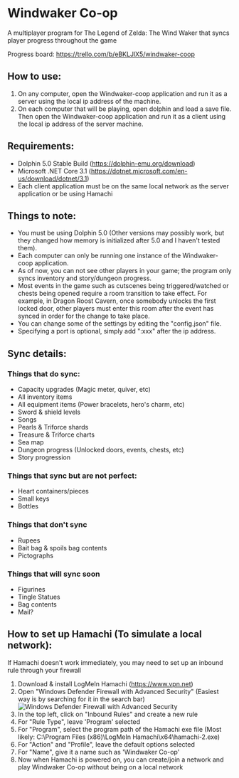 # Windwaker Co-op
A multiplayer program for The Legend of Zelda: The Wind Waker that syncs player progress throughout the game

Progress board:
https://trello.com/b/eBKLJlX5/windwaker-coop

## How to use:
1. On any computer, open the Windwaker-coop application and run it as a server using the local ip address of the machine.
2. On each computer that will be playing, open dolphin and load a save file.  Then open the Windwaker-coop application and run it as a client using the local ip address of the server machine.

## Requirements:
- Dolphin 5.0 Stable Build (https://dolphin-emu.org/download)
- Microsoft .NET Core 3.1 (https://dotnet.microsoft.com/en-us/download/dotnet/3.1)
- Each client application must be on the same local network as the server application or be using Hamachi

## Things to note:
- You must be using Dolphin 5.0 (Other versions may possibly work, but they changed how memory is initialized after 5.0 and I haven't tested them).
- Each computer can only be running one instance of the Windwaker-coop application.
- As of now, you can not see other players in your game; the program only syncs inventory and story/dungeon progress.
- Most events in the game such as cutscenes being triggered/watched or chests being opened require a room transition to take effect.  For example, in Dragon Roost Cavern, once somebody unlocks the first locked door, other players must enter this room after the event has synced in order for the change to take place.
- You can change some of the settings by editing the "config.json" file.
- Specifying a port is optional, simply add ":xxx" after the ip address.

## Sync details:
### Things that do sync:
- Capacity upgrades (Magic meter, quiver, etc)
- All inventory items
- All equipment items (Power bracelets, hero's charm, etc)
- Sword & shield levels
- Songs
- Pearls & Triforce shards
- Treasure & Triforce charts
- Sea map
- Dungeon progress (Unlocked doors, events, chests, etc)
- Story progression

### Things that sync but are not perfect:
- Heart containers/pieces
- Small keys
- Bottles

### Things that don't sync
- Rupees
- Bait bag & spoils bag contents
- Pictographs

### Things that will sync soon
- Figurines
- Tingle Statues
- Bag contents
- Mail?

## How to set up Hamachi (To simulate a local network):
If Hamachi doesn't work immediately, you may need to set up an inbound rule through your firewall
1. Download & install LogMeIn Hamachi (https://www.vpn.net)
2. Open "Windows Defender Firewall with Advanced Security" (Easiest way is by searching for it in the search bar)
![Windows Defender Firewall with Advanced Security](https://docs.microsoft.com/en-us/windows/security/threat-protection/windows-firewall/images/fw01-profiles.png)
4. In the top left, click on "Inbound Rules" and create a new rule
5. For "Rule Type", leave 'Program' selected
6. For "Program", select the program path of the Hamachi exe file (Most likely: C:\Program Files (x86)\LogMeIn Hamachi\x64\hamachi-2.exe)
7. For "Action" and "Profile", leave the default options selected
8. For "Name", give it a name such as 'Windwaker Co-op'
9. Now when Hamachi is powered on, you can create/join a network and play Windwaker Co-op without being on a local network
